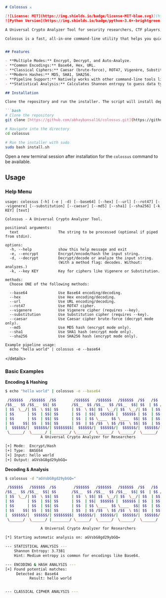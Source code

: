 ````markdown
# Colossus ⚔️

[![License: MIT](https://img.shields.io/badge/license-MIT-blue.svg)](https://github.com/abhaybansal16/colossus/blob/main/LICENSE)
![Python Version](https://img.shields.io/badge/python-3.6+-brightgreen.svg)

A Universal Crypto Analyzer Tool for security researchers, CTF players, and developers.

Colossus is a fast, all-in-one command-line utility that helps you quickly encode, decode, hash, and analyze strings. It supports common encodings, classical ciphers, and modern hashes, and can automatically analyze a string to identify its type.


## Features

- **Multiple Modes:** Encrypt, Decrypt, and Auto-Analyze.
- **Common Encodings:** Base64, Hex, URL.
- **Classical Ciphers:** Caesar (brute-force), ROT47, Vigenère, Substitution.
- **Modern Hashes:** MD5, SHA1, SHA256.
- **Pipeline Support:** Natively works with other command-line tools like `echo` and `cat`.
- **Statistical Analysis:** Calculates Shannon entropy to guess data type.

## Installation

Clone the repository and run the installer. The script will install dependencies and move `colossus` to `/usr/local/bin`, making it available system-wide.

```bash
# Clone the repository
git clone [https://github.com/abhaybansal16/colossus.git](https://github.com/abhaybansal16/colossus.git)

# Navigate into the directory
cd colossus

# Run the installer with sudo
sudo bash install.sh
````

Open a new terminal session after installation for the `colossus` command to be available.

## Usage

### Help Menu

```text
usage: colossus [-h] (-e | -d) [--base64] [--hex] [--url] [--rot47] [--vigenere] [--substitution] [--caesar] [--md5] [--sha1] [--sha256] [-k KEY] [text]

Colossus - A Universal Crypto Analyzer Tool.

positional arguments:
  text                  The string to be processed (optional if piped from stdin).

options:
  -h, --help            show this help message and exit
  -e, --encrypt         Encrypt/encode/hash the input string.
  -d, --decrypt         Decrypt/decode or analyze the input string.
                        (With a method flag: decodes. Without: analyzes.)
  -k, --key KEY         Key for ciphers like Vigenere or Substitution.

methods:
  Choose ONE of the following methods:

  --base64              Use Base64 encoding/decoding.
  --hex                 Use Hex encoding/decoding.
  --url                 Use URL encoding/decoding.
  --rot47               Use ROT47 cipher.
  --vigenere            Use Vigenere cipher (requires --key).
  --substitution        Use Substitution cipher (requires --key).
  --caesar              Use Caesar cipher brute-force (decrypt mode only).
  --md5                 Use MD5 hash (encrypt mode only).
  --sha1                Use SHA1 hash (encrypt mode only).
  --sha256              Use SHA256 hash (encrypt mode only).

Example pipeline usage:
  echo "hello world" | colossus -e --base64
```

\</details\>

### Basic Examples

**Encoding & Hashing**

```bash
$ echo "hello world" | colossus -e --base64

 /$$$$$$   /$$$$$$  /$$        /$$$$$$   /$$$$$$   /$$$$$$  /$$   /$$  /$$$$$$
/$$__  $$ /$$__  $$| $$       /$$__  $$ /$$__  $$ /$$__  $$| $$  | $$ /$$__  $$
| $$  \__/| $$  \ $$| $$      | $$  \ $$| $$  \__/| $$  \__/| $$  | $$| $$  \__/
| $$      | $$  | $$| $$      | $$  | $$|  $$$$$$ |  $$$$$$ | $$  | $$|  $$$$$$ 
| $$      | $$  | $$| $$      | $$  | $$ \____  $$ \____  $$| $$  | $$ \____  $$
| $$    $$| $$  | $$| $$      | $$  | $$ /$$  \ $$ /$$  \ $$| $$  | $$ /$$  \ $$
|  $$$$$$/|  $$$$$$/| $$$$$$$$|  $$$$$$/|  $$$$$$/|  $$$$$$/|  $$$$$$/|  $$$$$$/
 \______/  \______/ |________/ \______/  \______/  \______/  \______/  \______/ 
                A Universal Crypto Analyzer for Researchers

[+] Mode:  Encrypt/Hash
[+] Type:  BASE64
[+] Input: hello world
[+] Output: aGVsbG8gd29ybGQ=
```

**Decoding & Analysis**

```bash
$ colossus -d "aGVsbG8gd29ybGQ="

 /$$$$$$   /$$$$$$  /$$        /$$$$$$   /$$$$$$   /$$$$$$  /$$   /$$  /$$$$$$
/$$__  $$ /$$__  $$| $$       /$$__  $$ /$$__  $$ /$$__  $$| $$  | $$ /$$__  $$
| $$  \__/| $$  \ $$| $$      | $$  \ $$| $$  \__/| $$  \__/| $$  | $$| $$  \__/
| $$      | $$  | $$| $$      | $$  | $$|  $$$$$$ |  $$$$$$ | $$  | $$|  $$$$$$ 
| $$      | $$  | $$| $$      | $$  | $$ \____  $$ \____  $$| $$  | $$ \____  $$
| $$    $$| $$  | $$| $$      | $$  | $$ /$$  \ $$ /$$  \ $$| $$  | $$ /$$  \ $$
|  $$$$$$/|  $$$$$$/| $$$$$$$$|  $$$$$$/|  $$$$$$/|  $$$$$$/|  $$$$$$/|  $$$$$$/
 \______/  \______/ |________/ \______/  \______/  \______/  \______/  \______/ 

                A Universal Crypto Analyzer for Researchers

[*] Starting automatic analysis on: aGVsbG8gd29ybGQ=

--- STATISTICAL ANALYSIS ---
    Shannon Entropy: 3.7381
    Hint: Medium entropy is common for encodings like Base64.

--- ENCODING & HASH ANALYSIS ---
[+] Found potential matches:
     Detected as: Base64
           Result: hello world


--- CLASSICAL CIPHER ANALYSIS ---
```

```
```